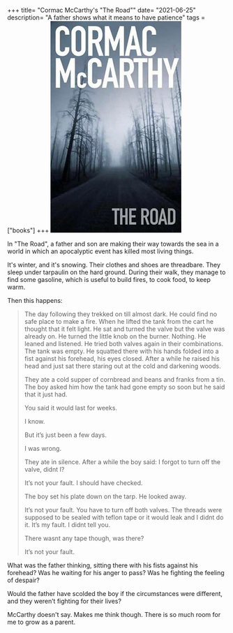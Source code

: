 +++
title= "Cormac McCarthy's \"The Road\""
date= "2021-06-25"
description= "A father shows what it means to have patience"
tags = ["books"]
+++
![The Road](the-road-cormac-mccarthy1-1224859981.jpg)

In "The Road", a father and son are making their way towards the sea in a world in which an apocalyptic event has killed most living things. 

It's winter, and it's snowing. Their clothes and shoes are threadbare. They sleep under tarpaulin on the hard ground. During their walk, they manage to find some gasoline, which is useful to build fires, to cook food, to keep warm.

Then this happens:

> The day following they trekked on till almost dark. He could find no safe place to make a fire. When he lifted the tank from the cart he thought that it felt light. He sat and turned the valve but the valve was already on. He turned the little knob on the burner. Nothing. He leaned and listened. He tried both valves again in their combinations. The tank was empty. He squatted there with his hands folded into a fist against his forehead, his eyes closed. After a while he raised his head and just sat there staring out at the cold and darkening woods.
> 
> They ate a cold supper of cornbread and beans and franks from a tin. The boy asked him how the tank had gone empty so soon but he said that it just had.
> 
> You said it would last for weeks.
> 
> I know.
> 
> But it’s just been a few days.
> 
> I was wrong.
> 
> They ate in silence. After a while the boy said: I forgot to turn off the valve, didnt I?
> 
> It’s not your fault. I should have checked.
> 
> The boy set his plate down on the tarp. He looked away.
> 
> It’s not your fault. You have to turn off both valves. The threads were supposed to be sealed with teflon tape or it would leak and I didnt do it. It’s my fault. I didnt tell you.
> 
> There wasnt any tape though, was there?
> 
> It’s not your fault.

What was the father thinking, sitting there with his fists against his forehead? Was he waiting for his anger to pass? Was he fighting the feeling of despair? 

Would the father have scolded the boy if the circumstances were different, and they weren’t fighting for their lives? 

McCarthy doesn't say. Makes me think though. There is so much room for me to grow as a parent.


